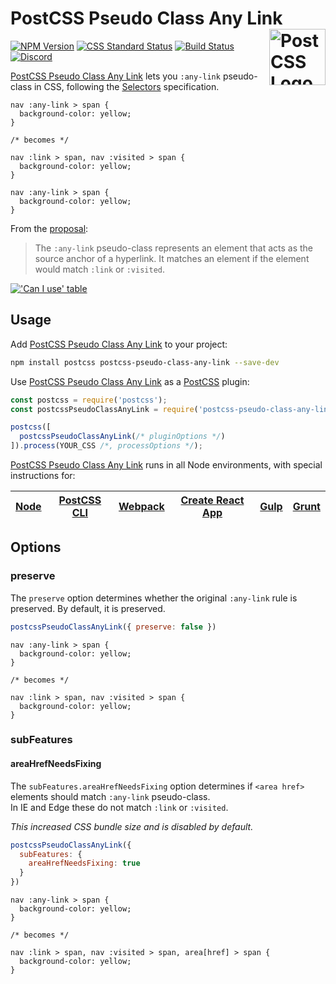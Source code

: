 # PostCSS Pseudo Class Any Link [<img src="https://postcss.github.io/postcss/logo.svg" alt="PostCSS Logo" width="90" height="90" align="right">][postcss]

[![NPM Version][npm-img]][npm-url]
[![CSS Standard Status][css-img]][css-url]
[![Build Status][cli-img]][cli-url]
[<img alt="Discord" src="https://shields.io/badge/Discord-5865F2?logo=discord&logoColor=white">][discord]

[PostCSS Pseudo Class Any Link] lets you `:any-link` pseudo-class in CSS,
following the [Selectors] specification.

```pcss
nav :any-link > span {
  background-color: yellow;
}

/* becomes */

nav :link > span, nav :visited > span {
  background-color: yellow;
}

nav :any-link > span {
  background-color: yellow;
}
```

From the [proposal][Selectors]:

> The `:any-link` pseudo-class represents an element that acts as the source
  anchor of a hyperlink. It matches an element if the element would match
  `:link` or `:visited`.

[!['Can I use' table](https://caniuse.bitsofco.de/image/css-any-link.png)](https://caniuse.com/#feat=css-any-link)

## Usage

Add [PostCSS Pseudo Class Any Link] to your project:

```bash
npm install postcss postcss-pseudo-class-any-link --save-dev
```

Use [PostCSS Pseudo Class Any Link] as a [PostCSS] plugin:

```js
const postcss = require('postcss');
const postcssPseudoClassAnyLink = require('postcss-pseudo-class-any-link');

postcss([
  postcssPseudoClassAnyLink(/* pluginOptions */)
]).process(YOUR_CSS /*, processOptions */);
```

[PostCSS Pseudo Class Any Link] runs in all Node environments, with special
instructions for:

| [Node](INSTALL.md#node) | [PostCSS CLI](INSTALL.md#postcss-cli) | [Webpack](INSTALL.md#webpack) | [Create React App](INSTALL.md#create-react-app) | [Gulp](INSTALL.md#gulp) | [Grunt](INSTALL.md#grunt) |
| --- | --- | --- | --- | --- | --- |

## Options

### preserve

The `preserve` option determines whether the original `:any-link` rule is
preserved. By default, it is preserved.

```js
postcssPseudoClassAnyLink({ preserve: false })
```

```pcss
nav :any-link > span {
  background-color: yellow;
}

/* becomes */

nav :link > span, nav :visited > span {
  background-color: yellow;
}
```

### subFeatures

#### areaHrefNeedsFixing

The `subFeatures.areaHrefNeedsFixing` option determines if `<area href>` elements should match `:any-link` pseudo-class.<br>
In IE and Edge these do not match `:link` or `:visited`.

_This increased CSS bundle size and is disabled by default._

```js
postcssPseudoClassAnyLink({
  subFeatures: {
    areaHrefNeedsFixing: true
  }
})
```

```pcss
nav :any-link > span {
  background-color: yellow;
}

/* becomes */

nav :link > span, nav :visited > span, area[href] > span {
  background-color: yellow;
}
```

[cli-img]: https://github.com/csstools/postcss-plugins/workflows/test/badge.svg
[cli-url]: https://github.com/csstools/postcss-plugins/actions/workflows/test.yml?query=workflow/test
[css-img]: https://cssdb.org/images/badges/any-link-pseudo-class.svg
[css-url]: https://cssdb.org/#any-link-pseudo-class
[discord]: https://discord.gg/bUadyRwkJS
[npm-img]: https://img.shields.io/npm/v/postcss-pseudo-class-any-link.svg
[npm-url]: https://www.npmjs.com/package/postcss-pseudo-class-any-link

[Gulp PostCSS]: https://github.com/postcss/gulp-postcss
[Grunt PostCSS]: https://github.com/nDmitry/grunt-postcss
[PostCSS]: https://github.com/postcss/postcss
[PostCSS Loader]: https://github.com/postcss/postcss-loader
[PostCSS Pseudo Class Any Link]: https://github.com/csstools/postcss-plugins/tree/main/plugins/postcss-pseudo-class-any-link
[Selectors]: https://www.w3.org/TR/selectors-4/#the-any-link-pseudo
